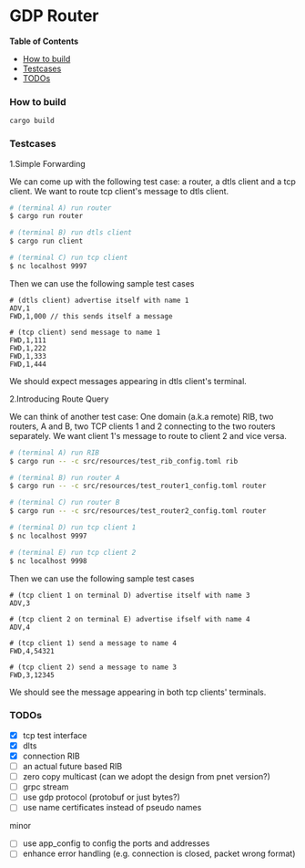 # GDP Router 

<!-- START doctoc generated TOC please keep comment here to allow auto update -->
<!-- DON'T EDIT THIS SECTION, INSTEAD RE-RUN doctoc TO UPDATE -->
**Table of Contents**

- [How to build](#how-to-build)
- [Testcases](#testcases)
- [TODOs](#todos)

<!-- END doctoc generated TOC please keep comment here to allow auto update -->


### How to build 

```
cargo build
```

### Testcases 
1.Simple Forwarding

We can come up with the following test case: 
a router, a dtls client and a tcp client. We want to route tcp client's message
to dtls client. 
```bash
# (terminal A) run router
$ cargo run router

# (terminal B) run dtls client 
$ cargo run client

# (terminal C) run tcp client
$ nc localhost 9997
```

Then we can use the following sample test cases
```
# (dtls client) advertise itself with name 1
ADV,1
FWD,1,000 // this sends itself a message

# (tcp client) send message to name 1
FWD,1,111
FWD,1,222
FWD,1,333
FWD,1,444
```
We should expect messages appearing in dtls client's terminal.


2.Introducing Route Query

We can think of another test case: One domain (a.k.a remote) RIB, two routers, A and B, two TCP clients 1 and 2 connecting to the two routers separately. We want client 1's message to route to client 2 and vice versa. 
```bash
# (terminal A) run RIB
$ cargo run -- -c src/resources/test_rib_config.toml rib

# (terminal B) run router A
$ cargo run -- -c src/resources/test_router1_config.toml router

# (terminal C) run router B
$ cargo run -- -c src/resources/test_router2_config.toml router

# (terminal D) run tcp client 1
$ nc localhost 9997

# (terminal E) run tcp client 2
$ nc localhost 9998
```
Then we can use the following sample test cases
```
# (tcp client 1 on terminal D) advertise itself with name 3
ADV,3

# (tcp client 2 on terminal E) advertise ifself with name 4
ADV,4

# (tcp client 1) send a message to name 4
FWD,4,54321

# (tcp client 2) send a message to name 3
FWD,3,12345
```
We should see the message appearing in both tcp clients' terminals.



### TODOs
- [x] tcp test interface
- [x] dlts 
- [x] connection RIB 
- [ ] an actual future based RIB 
- [ ] zero copy multicast (can we adopt the design from pnet version?)
- [ ] grpc stream
- [ ] use gdp protocol (protobuf or just bytes?) 
- [ ] use name certificates instead of pseudo names  

minor 
- [ ] use app_config to config the ports and addresses 
- [ ] enhance error handling (e.g. connection is closed, packet wrong format)